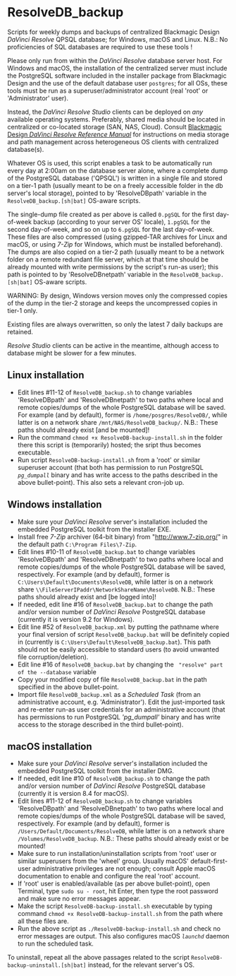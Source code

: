 # ResolveDB_backup
Scripts for weekly dumps and backups of centralized Blackmagic Design *DaVinci Resolve* QPSQL database; for Windows, macOS and Linux.
N.B.: No proficiencies of SQL databases are required to use these tools !

Please only run from within the *DaVinci Resolve* database server host. For Windows and macOS, the installation of the centralized server must include the PostgreSQL software included in the installer package from Blackmagic Design and the use of the default database user `postgres`; for all OSs, these tools must be run as a superuser/administrator account (real 'root' or 'Administrator' user).

Instead, the *DaVinci Resolve Studio* clients can be deployed on *any* available operating systems. Preferably, shared media should be located in centralized or co-located storage (SAN, NAS, Cloud). Consult [Blackmagic Design *DaVinci Resolve Reference Manual*](https://www.blackmagicdesign.com/support/family/davinci-resolve-and-fusion) for instructions on media storage and path management across heterogeneous OS clients with centralized database(s).

Whatever OS is used, this script enables a task to be automatically run every day at 2:00am on the database server alone, where a complete dump of the PostgreSQL database ('QPSQL') is written in a single file and stored on a tier-1 path (usually meant to be on a freely accessible folder in the db server's local storage), pointed to by 'ResolveDBpath' variable in the `ResolveDB_backup.[sh|bat]` OS-aware scripts.

The single-dump file created as per above is called `0.pgSQL` for the first day-of-week backup (according to your server OS' locale), `1.pgSQL` for the second day-of-week, and so on up to `6.pgSQL` for the last day-of-week. These files are also compressed (using gzipped-TAR archives for Linux and macOS, or using _7-Zip_ for Windows, which must be installed beforehand).
The dumps are also copied on a tier-2 path (usually meant to be a network folder on a remote redundant file server, which at that time should be already mounted with write permissions by the script's run-as user); this path is pointed to by 'ResolveDBnetpath' variable in the `ResolveDB_backup.[sh|bat]` OS-aware scripts.

WARNING: By design, Windows version moves only the compressed copies of the dump in the tier-2 storage and keeps the uncompressed copies in tier-1 only.

Existing files are always overwritten, so only the latest 7 daily backups are retained.

*Resolve Studio* clients can be active in the meantime, although access to database might be slower for a few minutes.


Linux installation
------------------
 * Edit lines #11-12 of `ResolveDB_backup.sh` to change variables 'ResolveDBpath' and 'ResolveDBnetpath' to two paths where local and remote copies/dumps of the whole PostgreSQL database will be saved. For example (and by default), former is `/home/posgres/ResolveDB/`, while latter is on a network share `/mnt/NAS/ResolveDB_backup/`. N.B.: These paths should already exist [and be mounted]!
 * Run the command `chmod +x ResolveDB-backup-install.sh` in the folder there this script is (temporarily) hosted; the sript thus becomes executable.
 * Run script `ResolveDB-backup-install.sh` from a 'root' or similar superuser account (that both has permission to run PostgreSQL *`pg_dumpall`* binary and has write access to the paths described in the above bullet-point). This also sets a relevant cron-job up.

Windows installation
--------------------
 * Make sure your *DaVinci Resolve* server's installation included the embedded PostgreSQL toolkit from the installer EXE.
 * Install free _7-Zip_ archiver (64-bit binary) from "http://www.7-zip.org/" in the default path `C:\Program Files\7-Zip`.
 * Edit lines #10-11 of `ResolveDB_backup.bat` to change variables 'ResolveDBpath' and 'ResolveDBnetpath' to two paths where local and remote copies/dumps of the whole PostgreSQL database will be saved, respectively. For example (and by default), former is `C:\Users\Default\Documents\ResolveDB`, while latter is on a network share `\\FileServerIPaddr\NetworkShareName\ResolveDB`. N.B.: These paths should already exist and [be logged into]!
 * If needed, edit line #16 of `ResolveDB_backup.bat` to change the path and/or version number of *DaVinci Resolve* PostgreSQL database (currently it is version 9.2 for Windows).
 * Edit line #52 of `ResolveDB_backup.xml` by putting the pathname where your final version of script `ResolveDB_backup.bat` will be definitely copied in (currently is `C:\Users\Default\ResolveDB_backup.bat`). This path should not be easily accessible to standard users (to avoid unwanted file corruption/deletion).
 * Edit line #16 of `ResolveDB_backup.bat` by changing the ` "resolve" part of the --database` variable
 * Copy your modified copy of file `ResolveDB_backup.bat` in the path specified in the above bullet-point.
 * Import file `ResolveDB_backup.xml` as a _Scheduled Task_ (from an administrative account, e.g. 'Administrator'). Edit the just-imported task and re-enter run-as user credentials for an administrative account (that has permissions to run PostgreSQL *'pg_dumpall'* binary and has write access to the storage described in the third bullet-point).

macOS installation
------------------
 * Make sure your *DaVinci Resolve* server's installation included the embedded PostgreSQL toolkit from the installer DMG.
 * If needed, edit line #10 of `ResolveDB_backup.sh` to change the path and/or version number of *DaVinci Resolve* PostgreSQL database (currently it is version 8.4 for macOS).
 * Edit lines #11-12 of `ResolveDB_backup.sh` to change variables 'ResolveDBpath' and 'ResolveDBnetpath' to two paths where local and remote copies/dumps of the whole PostgreSQL database will be saved, respectively. For example (and by default), former is `/Users/Default/Documents/ResolveDB`, while latter is on a network share `/Volumes/ResolveDB_backup`. N.B.: These paths should already exist or be mounted!
 * Make sure to run installation/uninstallation scripts from 'root' user or similar superusers from the 'wheel' group. Usually macOS' default-first-user administrative privileges are not enough; consult Apple macOS documentation to enable and configure the real 'root' account.
 * If 'root' user is enabled/available (as per above bullet-point), open Terminal, type `sudo su - root`, hit Enter, then type the root password and make sure no error messages appear.
 * Make the script `ResolveDB-backup-install.sh` executable by typing command `chmod +x ResolveDB-backup-install.sh` from the path where all these files are.
 * Run the above script as `./ResolveDB-backup-install.sh` and check no error messages are output. This also configures macOS *`launchd`* daemon to run the scheduled task.
 
 
 To uninstall, repeat all the above passages related to the script `ResolveDB-backup-uninstall.[sh|bat]` instead, for the relevant server's OS.
